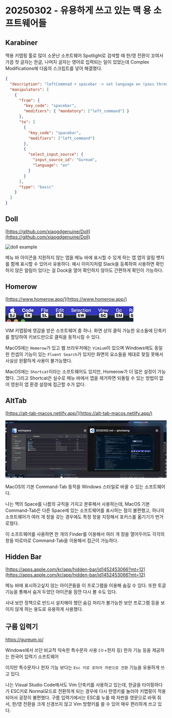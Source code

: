 # 20250302 - 유용하게 쓰고 있는 맥 용 소프트웨어들

## Karabiner

맥용 키맵핑 툴로 많이 소문난 소프트웨어
Spotlight로 검색할 때 한/영 전환이 꼬여서 가끔 첫 글자는 한글, 나머지 글자는 영어로 입력되는 일이 있었는데 Complex Modifications에 다음의 스크립트를 넣어 해결했다.

```json
{
  "description": "leftCommnad + spacebar -> set language en (pass through)",
  "manipulators": [
    {
      "from": {
        "key_code": "spacebar",
        "modifiers": { "mandatory": ["left_command"] }
      },
      "to": [
        {
          "key_code": "spacebar",
          "modifiers": ["left_command"]
        },
        {
          "select_input_source": {
            "input_source_id": "Gureum",
            "language": "en"
          }
        }
      ],
      "type": "basic"
    }
  ]
}
```

## Doll

[https://github.com/xiaogdgenuine/Doll](https://github.com/xiaogdgenuine/Doll)

<img alt='doll example' src='https://github.com/xiaogdgenuine/Doll/raw/main/Doll/Docs/Images/show-as-badge.png' width=300 />

메뉴 바 아이콘을 지원하지 않는 앱을 메뉴 바에 표시할 수 있게 하는 앱
앱의 알림 뱃지를 함께 표시할 수 있어서 유용하다.
예시 이미지처럼 Slack을 등록하여 사용하면 확인하지 않은 알림이 있다는 걸 Dock을 열어 확인하지 않아도 간편하게 확인이 가능하다.

## Homerow

[https://www.homerow.app/](https://www.homerow.app/)

<img alt='homerow example' src='20250302_1.png' width=400 />

VIM 키맵핑에 영감을 받은 소프트웨어 중 하나.
화면 상의 클릭 가능한 요소들에 단축키를 할당하여 키보드만으로 클릭을 동작시킬 수 있다.

MacOS에는 `Homerow`가 있고
웹 브라우저에는 `Vimium`이 있으며
Windows에도 동일한 컨셉의 기능이 있는 `Fluent Search`가 있지만 화면의 요소들을 제대로 찾질 못해서 사실상 원활하게 사용이 불가능했다.

MacOS에는 `Shortcat`이라는 소프트웨어도 있지만, Homerow가 더 많은 설정이 가능했다.
그리고 Shortcat은 실수로 메뉴 바에서 앱을 제거하면 되돌릴 수 있는 방법이 없어 영원히 앱 환경 설정에 접근할 수가 없다.

## AltTab

[https://alt-tab-macos.netlify.app/](https://alt-tab-macos.netlify.app/)

<img alt='alttab example' src='20250302_2.png' width=600 />

MacOS의 기본 Command-Tab 동작을 Windows 스타일로 바꿀 수 있는 소프트웨어다.

나는 맥의 Space를 나름의 규칙을 가지고 분류해서 사용하는데, MacOS 기본 Command-Tab은 다른 Space에 있는 소프트웨어를 표시하는 점이 불편했고, 하나의 소프트웨어가 여러 개 창을 갖는 경우에도 특정 창을 지정해서 포커스를 옮기기가 번거로웠다.

이 소프트웨어를 사용하면 한 개의 Finder를 이용해서 여러 개 창을 열어두어도 각각의 창을 따로따로 Command-Tab을 이용해서 접근이 가능하다.

## Hidden Bar

[https://apps.apple.com/kr/app/hidden-bar/id1452453066?mt=12](https://apps.apple.com/kr/app/hidden-bar/id1452453066?mt=12)

메뉴 바에 표시하고싶지 않는 아이콘들을 이 프로그램을 이용해 숨길 수 있다.
또한 토글 기능을 통해서 숨겨 두었던 아이콘을 잠깐 다시 볼 수도 있다.

사내 보안 정책으로 반드시 설치해야 했던 숨김 처리가 불가능한 보안 프로그램 등을 보이지 않게 하는 용도로 유용하게 사용했다.

## 구름 입력기

https://gureum.io/

Windows에서 쓰던 비교적 익숙한 특수문자 사용 (ㅇ+한자 등)
한자 기능 등을 제공하는 한국어 입력기 소프트웨어

이지만 특수문자나 한자 기능 보다는 `Esc 키로 로마자 자판으로 전환` 기능을 유용하게 쓰고 있다.

나는 Visual Studio Code에서도 Vim 단축키를 사용하고 있는데, 한글을 타이핑하다가 ESC키로 Normal모드로 전환하게 되는 경우에 다시 한영키를 눌러야 키맵핑이 적용되어서 굉장히 불편했다.
구름 입력기에서는 ESC를 누를 때 자판을 영문으로 바꿔 줘서, 한/영 전환을 크게 신경쓰지 않고 Vim 방향키를 쓸 수 있어 매우 편리하게 쓰고 있다.
